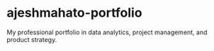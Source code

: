 # ajeshmahato-portfolio
My professional portfolio in data analytics, project management, and product strategy.
